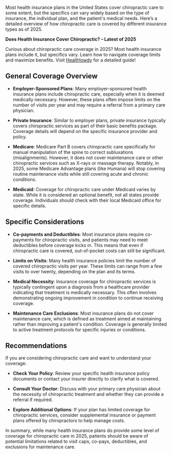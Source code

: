 Most health insurance plans in the United States cover chiropractic care to some extent, but the specifics can vary widely based on the type of insurance, the individual plan, and the patient's medical needs. Here’s a detailed overview of how chiropractic care is covered by different insurance types as of 2025.

**Does Health Insurance Cover Chiropractic? – Latest of 2025**

Curious about chiropractic care coverage in 2025? Most health insurance plans include it, but specifics vary. Learn how to navigate coverage limits and maximize benefits. Visit [HealtHowdy](https://healthowdy.com/does-health-insurance-cover-chiropractic/) for a detailed guide!

## General Coverage Overview

- **Employer-Sponsored Plans**: Many employer-sponsored health insurance plans include chiropractic care, especially when it is deemed medically necessary. However, these plans often impose limits on the number of visits per year and may require a referral from a primary care physician.

- **Private Insurance**: Similar to employer plans, private insurance typically covers chiropractic services as part of their basic benefits package. Coverage details will depend on the specific insurance provider and policy.

- **Medicare**: Medicare Part B covers chiropractic care specifically for manual manipulation of the spine to correct subluxations (misalignments). However, it does not cover maintenance care or other chiropractic services such as X-rays or massage therapy. Notably, in 2025, some Medicare Advantage plans (like Humana) will stop covering routine maintenance visits while still covering acute and chronic conditions.

- **Medicaid**: Coverage for chiropractic care under Medicaid varies by state. While it is considered an optional benefit, not all states provide coverage. Individuals should check with their local Medicaid office for specific details.

## Specific Considerations

- **Co-payments and Deductibles**: Most insurance plans require co-payments for chiropractic visits, and patients may need to meet deductibles before coverage kicks in. This means that even if chiropractic care is covered, out-of-pocket costs can still be significant.

- **Limits on Visits**: Many health insurance policies limit the number of covered chiropractic visits per year. These limits can range from a few visits to over twenty, depending on the plan and its terms.

- **Medical Necessity**: Insurance coverage for chiropractic services is typically contingent upon a diagnosis from a healthcare provider indicating that treatment is medically necessary. This often involves demonstrating ongoing improvement in condition to continue receiving coverage.

- **Maintenance Care Exclusions**: Most insurance plans do not cover maintenance care, which is defined as treatment aimed at maintaining rather than improving a patient's condition. Coverage is generally limited to active treatment protocols for specific injuries or conditions.

## Recommendations

If you are considering chiropractic care and want to understand your coverage:

- **Check Your Policy**: Review your specific health insurance policy documents or contact your insurer directly to clarify what is covered.

- **Consult Your Doctor**: Discuss with your primary care physician about the necessity of chiropractic treatment and whether they can provide a referral if required.

- **Explore Additional Options**: If your plan has limited coverage for chiropractic services, consider supplemental insurance or payment plans offered by chiropractors to help manage costs.

In summary, while many health insurance plans do provide some level of coverage for chiropractic care in 2025, patients should be aware of potential limitations related to visit caps, co-pays, deductibles, and exclusions for maintenance care.
